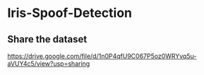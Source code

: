 # Iris-Spoof-Detection

## Share the dataset
https://drive.google.com/file/d/1n0P4qfU9C067P5oz0WRYvq5u-aVUY4c5/view?usp=sharing

